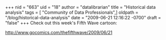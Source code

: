 +++
nid = "663"
uid = "18"
author = "datalibrarian"
title = "Historical data analysis"
tags = [ "Community of Data Professionals",]
oldpath = "/blog/historical-data-analysis"
date = "2009-06-21 12:16:22 -0700"
draft = "false"
+++
Check out this week's Fifth Wave cartoon:

<http://www.gocomics.com/thefifthwave/2009/06/21>
